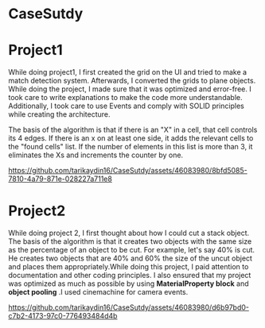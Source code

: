 # CaseSutdy

# Project1
While doing project1, I first created the grid on the UI and tried to make a match detection system. Afterwards, I converted the grids to plane objects. While doing the project, I made sure that it was optimized and error-free.
I took care to write explanations to make the code more understandable. Additionally, I took care to use Events and comply with SOLID principles while creating the architecture.

The basis of the algorithm is that if there is an "X" in a cell, that cell controls its 4 edges. If there is an x on at least one side, it adds the relevant cells to the "found cells" list. If the number of elements in this list is more than 3, it eliminates the Xs and increments the counter by one.


https://github.com/tarikaydin16/CaseSutdy/assets/46083980/8bfd5085-7810-4a79-871e-028227a711e8


# Project2
While doing project 2, I first thought about how I could cut a stack object. The basis of the algorithm is that it creates two objects with the same size as the percentage of an object to be cut. For example, let's say 40% is cut. He creates two objects that are 40% and 60% the size of the uncut object and places them appropriately.While doing this project, I paid attention to documentation and other coding principles.
I also ensured that my project was optimized as much as possible by using **MaterialProperty block**  and **object pooling** .I used cinemachine for camera events.


https://github.com/tarikaydin16/CaseSutdy/assets/46083980/d6b97bd0-c7b2-4173-97c0-776493484d4b

